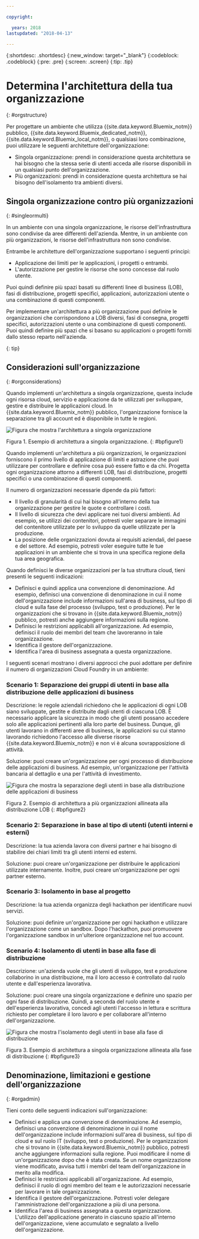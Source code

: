 ```yaml
---

copyright:

  years: 2018
lastupdated: "2018-04-13"

---
```


{:shortdesc: .shortdesc}
{:new_window: target="_blank"}
{:codeblock: .codeblock}
{:pre: .pre}
{:screen: .screen}
{:tip: .tip}

# Determina l'architettura della tua organizzazione
{: #orgstructure}

Per progettare un ambiente che utilizza {{site.data.keyword.Bluemix_notm}} pubblico, {{site.data.keyword.Bluemix_dedicated_notm}}, {{site.data.keyword.Bluemix_local_notm}}, o qualsiasi loro combinazione, puoi utilizzare le seguenti architetture dell'organizzazione:

* Singola organizzazione: prendi in considerazione questa architettura se hai bisogno che la stessa serie di utenti acceda alle risorse disponibili in un qualsiasi punto dell'organizzazione.
* Più organizzazioni: prendi in considerazione questa architettura se hai bisogno dell'isolamento tra ambienti diversi. 

## Singola organizzazione contro più organizzazioni
{: #singleormulti}

In un ambiente con una singola organizzazione, le risorse dell'infrastruttura sono condivise da aree differenti dell'azienda. Mentre, in un ambiente con più organizzazioni, le risorse dell'infrastruttura non sono condivise.

Entrambe le architetture dell'organizzazione supportano i seguenti principi:

* Applicazione dei limiti per le applicazioni, i progetti o entrambi.
* L'autorizzazione per gestire le risorse che sono concesse dal ruolo utente.

Puoi quindi definire più spazi basati su differenti linee di business (LOB), fasi di distribuzione, progetti specifici, applicazioni, autorizzazioni utente o una combinazione di questi componenti. 

Per implementare un'architettura a più organizzazione puoi definire le organizzazioni che corrispondono a LOB diversi, fasi di consegna, progetti specifici, autorizzazioni utente o una combinazione di questi componenti. Puoi quindi definire più spazi che si basano su applicazioni o progetti forniti dallo stesso reparto nell'azienda. 

{: tip}

## Considerazioni sull'organizzazione 
{: #orgconsiderations}

Quando implementi un'architettura a singola organizzazione, questa include ogni risorsa cloud, servizio e applicazione da te utilizzati per sviluppare, gestire e distribuire le applicazioni cloud. In {{site.data.keyword.Bluemix_notm}} pubblico, l'organizzazione fornisce la separazione tra gli account ed è disponibile in tutte le regioni. 

 ![Figura che mostra l'architettura a singola organizzazione](img/singleorg_example.svg "Figura che mostra l'architettura a singola organizzazione in {{site.data.keyword.Bluemix_notm}}")

 Figura 1. Esempio di architettura a singola organizzazione.
{: #bpfigure1}

Quando implementi un'architettura a più organizzazioni, le organizzazioni forniscono il primo livello di applicazione di limiti e astrazione che puoi utilizzare per controllare e definire cosa può essere fatto e da chi. Progetta ogni organizzazione attorno a differenti LOB, fasi di distribuzione, progetti specifici o una combinazione di questi componenti.   

Il numero di organizzazioni necessarie dipende da più fattori: 

* Il livello di granularità di cui hai bisogno all'interno della tua organizzazione per gestire le quote e controllare i costi. 
* Il livello di sicurezza che devi applicare nei tuoi diversi ambienti. Ad esempio, se utilizzi dei contenitori, potresti voler separare le immagini del contenitore utilizzate per lo sviluppo da quelle utilizzate per la produzione. 
* La posizione delle organizzazioni dovuta ai requisiti aziendali, del paese e del settore. Ad esempio, potresti voler eseguire tutte le tue applicazioni in un ambiente che si trova in una specifica regione della tua area geografica. 

Quando definisci le diverse organizzazioni per la tua struttura cloud, tieni presenti le seguenti indicazioni: 

* Definisci e quindi applica una convenzione di denominazione. Ad esempio, definisci una convenzione di denominazione in cui il nome dell'organizzazione include informazioni sull'area di business, sul tipo di cloud e sulla fase del processo (sviluppo, test o produzione). Per le organizzazioni che si trovano in {{site.data.keyword.Bluemix_notm}} pubblico, potresti anche aggiungere informazioni sulla regione. 
* Definisci le restrizioni applicabili all'organizzazione. Ad esempio, definisci il ruolo dei membri del team che lavoreranno in tale organizzazione. 
* Identifica il gestore dell'organizzazione. 
* Identifica l'area di business assegnata a questa organizzazione. 

I seguenti scenari mostrano i diversi approcci che puoi adottare per definire il numero di organizzazioni Cloud Foundry in un ambiente:

### Scenario 1: Separazione dei gruppi di utenti in base alla distribuzione delle applicazioni di business 

 Descrizione: le regole aziendali richiedono che le applicazioni di ogni LOB siano sviluppate, gestite e distribuite dagli utenti di ciascuna LOB. È necessario applicare la sicurezza in modo che gli utenti possano accedere solo alle applicazioni pertinenti alla loro parte del business. Dunque, gli utenti lavorano in differenti aree di business, le applicazioni su cui stanno lavorando richiedono l'accesso alle diverse risorse {{site.data.keyword.Bluemix_notm}} e non vi è alcuna sovrapposizione di attività. 

  Soluzione: puoi creare un'organizzazione per ogni processo di distribuzione delle applicazioni di business. Ad esempio, un'organizzazione per l'attività bancaria al dettaglio e una per l'attività di investimento. 

  ![Figura che mostra la separazione degli utenti in base alla distribuzione delle applicazioni di business](img/bank_example.svg "Figura che mostra la separazione degli utenti in base alla distribuzione delle applicazioni di business")

  Figura 2. Esempio di architettura a più organizzazioni allineata alla distribuzione LOB
{: #bpfigure2}

### Scenario 2: Separazione in base al tipo di utenti (utenti interni e esterni) 

  Descrizione: la tua azienda lavora con diversi partner e hai bisogno di stabilire dei chiari limiti tra gli utenti interni ed esterni. 

  Soluzione: puoi creare un'organizzazione per distribuire le applicazioni utilizzate internamente. Inoltre, puoi creare un'organizzazione per ogni partner esterno. 

### Scenario 3: Isolamento in base al progetto 

  Descrizione: la tua azienda organizza degli hackathon per identificare nuovi servizi.   

  Soluzione: puoi definire un'organizzazione per ogni hackathon e utilizzare l'organizzazione come un sandbox. Dopo l'hackathon, puoi promuovere l'organizzazione sandbox in un'ulteriore organizzazione nel tuo account. 

### Scenario 4: Isolamento di utenti in base alla fase di distribuzione 

  Descrizione: un'azienda vuole che gli utenti di sviluppo, test e produzione collaborino in una distribuzione, ma il loro accesso è controllato dal ruolo utente e dall'esperienza lavorativa. 

  Soluzione: puoi creare una singola organizzazione e definire uno spazio per ogni fase di distribuzione. Quindi, a seconda del ruolo utente e dell'esperienza lavorativa, concedi agli utenti l'accesso in lettura e scrittura richiesto per completare il loro lavoro e per collaborare all'interno dell'organizzazione. 

  ![Figura che mostra l'isolamento degli utenti in base alla fase di distribuzione](img/user_groups_example.svg "Figura che mostra l'isolamento degli utenti in base alla fase di distribuzione")

   Figura 3. Esempio di architettura a singola organizzazione allineata alla fase di distribuzione
{: #bpfigure3}

## Denominazione, limitazioni e gestione dell'organizzazione 
{: #orgadmin}   

Tieni conto delle seguenti indicazioni sull'organizzazione: 

* Definisci e applica una convenzione di denominazione. Ad esempio, definisci una convenzione di denominazione in cui il nome dell'organizzazione include informazioni sull'area di business, sul tipo di cloud e sul ruolo IT (sviluppo, test o produzione). Per le organizzazioni che si trovano in {{site.data.keyword.Bluemix_notm}} pubblico, potresti anche aggiungere informazioni sulla regione. Puoi modificare il nome di un'organizzazione dopo che è stata creata. Se un nome organizzazione viene modificato, avvisa tutti i membri del team dell'organizzazione in merito alla modifica. 
* Definisci le restrizioni applicabili all'organizzazione. Ad esempio, definisci il ruolo di ogni membro del team e le autorizzazioni necessarie per lavorare in tale organizzazione. 
* Identifica il gestore dell'organizzazione. Potresti voler delegare l'amministrazione dell'organizzazione a più di una persona. 
* Identifica l'area di business assegnata a questa organizzazione. L'utilizzo dell'applicazione generato in ciascuno spazio all'interno dell'organizzazione, viene accumulato e segnalato a livello dell'organizzazione. 
